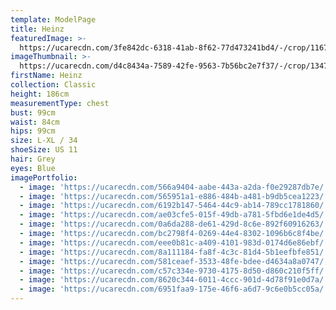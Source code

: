 ```yaml
---
template: ModelPage
title: Heinz
featuredImage: >-
  https://ucarecdn.com/3fe842dc-6318-41ab-8f62-77d473241bd4/-/crop/1167x561/0,0/-/preview/
imageThumbnail: >-
  https://ucarecdn.com/d4c8434a-7589-42fe-9563-7b56bc2e7f37/-/crop/1347x1994/125,0/-/preview/
firstName: Heinz
collection: Classic
height: 186cm
measurementType: chest
bust: 99cm
waist: 84cm
hips: 99cm
size: L-XL / 34
shoeSize: US 11
hair: Grey
eyes: Blue
imagePortfolio:
  - image: 'https://ucarecdn.com/566a9404-aabe-443a-a2da-f0e29287db7e/'
  - image: 'https://ucarecdn.com/565951a1-e886-484b-a481-b9db5cea1223/'
  - image: 'https://ucarecdn.com/6192b147-5464-44c9-ab14-789cc1781860/'
  - image: 'https://ucarecdn.com/ae03cfe5-015f-49db-a781-5fbd6e1de4d5/'
  - image: 'https://ucarecdn.com/0a6da288-de61-429d-8c6e-892f60916263/'
  - image: 'https://ucarecdn.com/bc2798f4-0269-44e4-8302-1096b6c8f4be/'
  - image: 'https://ucarecdn.com/eee0b81c-a409-4101-983d-0174d6e86ebf/'
  - image: 'https://ucarecdn.com/8a111184-fa8f-4c3c-81d4-5b1eefbfe851/'
  - image: 'https://ucarecdn.com/581ceaef-3533-48fe-bdee-d4634a8a0747/'
  - image: 'https://ucarecdn.com/c57c334e-9730-4175-8d50-d860c210f5ff/'
  - image: 'https://ucarecdn.com/8620c344-6011-4ccc-901d-4d78f91e0d7a/'
  - image: 'https://ucarecdn.com/6951faa9-175e-46f6-a6d7-9c6e0b5cc05a/'
---
```


